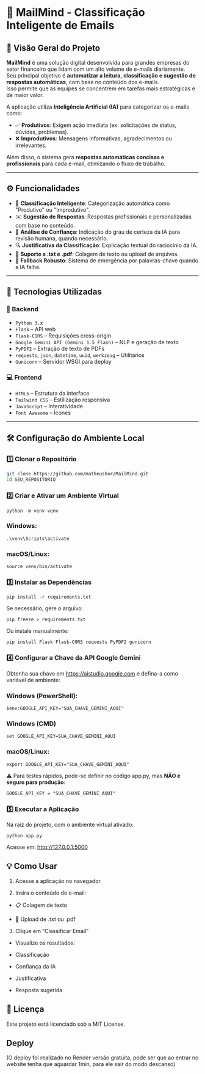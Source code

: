# 📩 MailMind - Classificação Inteligente de Emails

## 📘 Visão Geral do Projeto

**MailMind** é uma solução digital desenvolvida para grandes empresas do setor financeiro que lidam com um alto volume de e-mails diariamente.  
Seu principal objetivo é **automatizar a leitura, classificação e sugestão de respostas automáticas**, com base no conteúdo dos e-mails.  
Isso permite que as equipes se concentrem em tarefas mais estratégicas e de maior valor.

A aplicação utiliza **Inteligência Artificial (IA)** para categorizar os e-mails como:

- ✅ **Produtivos**: Exigem ação imediata (ex: solicitações de status, dúvidas, problemas).
- ❌ **Improdutivos**: Mensagens informativas, agradecimentos ou irrelevantes.

Além disso, o sistema gera **respostas automáticas concisas e profissionais** para cada e-mail, otimizando o fluxo de trabalho.

---

## ⚙️ Funcionalidades

- 📌 **Classificação Inteligente**: Categorização automática como "Produtivo" ou "Improdutivo".
- ✉️ **Sugestão de Respostas**: Respostas profissionais e personalizadas com base no conteúdo.
- 🧠 **Análise de Confiança**: Indicação do grau de certeza da IA para revisão humana, quando necessário.
- 🔍 **Justificativa da Classificação**: Explicação textual do raciocínio da IA.
- 📂 **Suporte a .txt e .pdf**: Colagem de texto ou upload de arquivos.
- 🚨 **Fallback Robusto**: Sistema de emergência por palavras-chave quando a IA falha.

---

## 🧪 Tecnologias Utilizadas

### 🔧 Backend
- `Python 3.x`
- `Flask` – API web
- `Flask-CORS` – Requisições cross-origin
- `Google Gemini API (Gemini 1.5 Flash)` – NLP e geração de texto
- `PyPDF2` – Extração de texto de PDFs
- `requests`, `json`, `datetime`, `uuid`, `werkzeug` – Utilitários
- `Gunicorn` – Servidor WSGI para deploy

### 💻 Frontend
- `HTML5` – Estrutura da interface
- `Tailwind CSS` – Estilização responsiva
- `JavaScript` – Interatividade
- `Font Awesome` – Ícones

---

## 🛠️ Configuração do Ambiente Local

### 1️⃣ Clonar o Repositório
```bash
git clone https://github.com/matheushor/MailMind.git
cd SEU_REPOSITORIO
```

### 2️⃣ Criar e Ativar um Ambiente Virtual
```
python -m venv venv
```
###

### Windows:
```
.\venv\Scripts\activate
```
### macOS/Linux:
```
source venv/bin/activate
```
### 3️⃣ Instalar as Dependências
```
pip install -r requirements.txt
```
Se necessário, gere o arquivo:
```
pip freeze > requirements.txt
```
Ou instale manualmente:
```
pip install Flask Flask-CORS requests PyPDF2 gunicorn
```
### 4️⃣ Configurar a Chave da API Google Gemini
Obtenha sua chave em https://aistudio.google.com e defina-a como variável de ambiente:
### Windows (PowerShell):
```
$env:GOOGLE_API_KEY="SUA_CHAVE_GEMINI_AQUI"
```
### Windows (CMD)
```
set GOOGLE_API_KEY=SUA_CHAVE_GEMINI_AQUI
```
### macOS/Linux:
```
export GOOGLE_API_KEY="SUA_CHAVE_GEMINI_AQUI"
```
⚠️ Para testes rápidos, pode-se definir no código app.py, mas **NÃO é seguro para produção:**
```
GOOGLE_API_KEY = "SUA_CHAVE_GEMINI_AQUI"
```
### 5️⃣ Executar a Aplicação
Na raiz do projeto, com o ambiente virtual ativado:
```
python app.py
```

Acesse em: http://127.0.0.1:5000

## 💡 Como Usar

1. Acesse a aplicação no navegador.

2. Insira o conteúdo do e-mail:

- 📋 Colagem de texto

- 📎 Upload de .txt ou .pdf

3. Clique em “Classificar Email”

- Visualize os resultados:

- Classificação

- Confiança da IA

- Justificativa

- Resposta sugerida

 ## 📄 Licença
Este projeto está licenciado sob a MIT License.

## Deploy

(O deploy foi realizado no Render versão gratuita, pode ser que ao entrar no website tenha que aguardar 1min, para ele sair do modo descanso)
